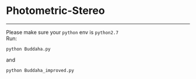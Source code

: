 # Photometric-Stereo
---

Please make sure your ``python`` env is ``python2.7``  
Run:
```shell
python Buddaha.py
```
and   
```shell
python Buddaha_improved.py
```

